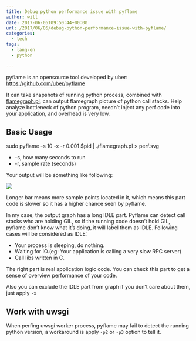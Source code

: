 ```yaml
---
title: Debug python performance issue with pyflame
author: will
date: 2017-06-05T09:50:44+00:00
url: /2017/06/05/debug-python-performance-issue-with-pyflame/
categories:
  - tech
tags:
  - lang-en
  - python

---
```

pyflame is an opensource tool developed by uber: https://github.com/uber/pyflame

It can take snapshots of running python process, combined with [flamegraph.pl][1], can output flamegraph picture of python call stacks. Help analyze bottleneck of python program, needn&#8217;t inject any perf code into your application, and overhead is very low.

## Basic Usage

sudo pyflame -s 10 -x -r 0.001 $pid | ./flamegraph.pl > perf.svg

  * -s, how many seconds to run
  * -r, sample rate (seconds)

Your output will be something like following:

![][2]

Longer bar means more sample points located in it, which means this part code is slower so it has a higher chance seen by pyflame.

In my case, the output graph has a long IDLE part. Pyflame can detect call stacks who are holding GIL, so if the running code doesn&#8217;t hold GIL, pyflame don&#8217;t know what it&#8217;s doing, it will label them as IDLE. Following cases will be considered as IDLE:

  * Your process is sleeping, do nothing.
  * Waiting for IO.(eg: Your application is calling a very slow RPC server)
  * Call libs written in C.

The right part is real application logic code. You can check this part to get a sense of overview performance of your code.

Also you can exclude the IDLE part from graph if you don&#8217;t care about them, just apply `-x`

## Work with uwsgi

When perfing uwsgi worker process, pyflame may fail to detect the running python version, a workaround is apply `-p2` or `-p3` option to tell it.

 [1]: https://raw.githubusercontent.com/brendangregg/FlameGraph/master/flamegraph.pl
 [2]: https://blog.monsterxx03.com/wp-content/uploads/2017/06/Screen-Shot-2017-06-05-at-5.18.23-PM-300x160.png
